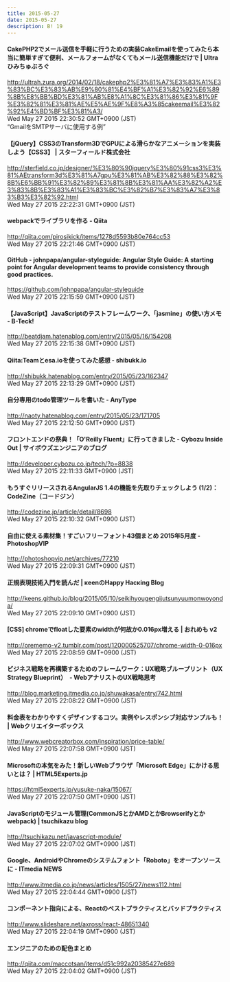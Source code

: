 ```yaml
---
title: 2015-05-27
date: 2015-05-27
description: B! 19
---
```


#### CakePHP2でメール送信を手軽に行うための実装CakeEmailを使ってみたら本当に簡単すぎて便利、メールフォームがなくてもメール送信機能だけで | Ultraひみちゅぶろぐ
http://ultrah.zura.org/2014/02/18/cakephp2%E3%81%A7%E3%83%A1%E3%83%BC%E3%83%AB%E9%80%81%E4%BF%A1%E3%82%92%E6%89%8B%E8%BB%BD%E3%81%AB%E8%A1%8C%E3%81%86%E3%81%9F%E3%82%81%E3%81%AE%E5%AE%9F%E8%A3%85cakeemail%E3%82%92%E4%BD%BF%E3%81%A3/<br>
Wed May 27 2015 22:30:52 GMT+0900 (JST)<br>
“GmailをSMTPサーバに使用する例”


#### 【jQuery】CSS3のTransform3DでGPUによる滑らかなアニメーションを実装しよう【CSS3】 | スターフィールド株式会社
http://sterfield.co.jp/designer/%E3%80%90jquery%E3%80%91css3%E3%81%AEtransform3d%E3%81%A7gpu%E3%81%AB%E3%82%88%E3%82%8B%E6%BB%91%E3%82%89%E3%81%8B%E3%81%AA%E3%82%A2%E3%83%8B%E3%83%A1%E3%83%BC%E3%82%B7%E3%83%A7%E3%83%B3%E3%82%92.html<br>
Wed May 27 2015 22:22:31 GMT+0900 (JST)<br>


#### webpackでライブラリを作る - Qiita
http://qiita.com/pirosikick/items/1278d5593b80e764cc53<br>
Wed May 27 2015 22:21:46 GMT+0900 (JST)<br>


#### GitHub - johnpapa/angular-styleguide: Angular Style Guide: A starting point for Angular development teams to provide consistency through good practices.
https://github.com/johnpapa/angular-styleguide<br>
Wed May 27 2015 22:15:59 GMT+0900 (JST)<br>


#### 【JavaScript】JavaScriptのテストフレームワーク、「jasmine」の使い方メモ - B-Teck!
http://beatdjam.hatenablog.com/entry/2015/05/16/154208<br>
Wed May 27 2015 22:15:38 GMT+0900 (JST)<br>


#### Qiita:Teamとesa.ioを使ってみた感想 - shibukk.io
http://shibukk.hatenablog.com/entry/2015/05/23/162347<br>
Wed May 27 2015 22:13:29 GMT+0900 (JST)<br>


#### 自分専用のtodo管理ツールを書いた - AnyType
http://naoty.hatenablog.com/entry/2015/05/23/171705<br>
Wed May 27 2015 22:12:50 GMT+0900 (JST)<br>


#### フロントエンドの祭典！「O'Reilly Fluent」に行ってきました - Cybozu Inside Out | サイボウズエンジニアのブログ
http://developer.cybozu.co.jp/tech/?p=8838<br>
Wed May 27 2015 22:11:33 GMT+0900 (JST)<br>


#### もうすぐリリースされるAngularJS 1.4の機能を先取りチェックしよう (1/2)：CodeZine（コードジン）
http://codezine.jp/article/detail/8698<br>
Wed May 27 2015 22:10:32 GMT+0900 (JST)<br>


#### 自由に使える素材集！すごいフリーフォント43個まとめ 2015年5月度 - PhotoshopVIP
http://photoshopvip.net/archives/77210<br>
Wed May 27 2015 22:09:31 GMT+0900 (JST)<br>


#### 正規表現技術入門を読んだ | κeenのHappy Hacκing Blog
http://keens.github.io/blog/2015/05/10/seikihyougengijutsunyuumonwoyonda/<br>
Wed May 27 2015 22:09:10 GMT+0900 (JST)<br>


#### [CSS] chromeでfloatした要素のwidthが何故か0.016px増える | おれめも v2
http://orememo-v2.tumblr.com/post/120000525707/chrome-width-0-016px<br>
Wed May 27 2015 22:08:59 GMT+0900 (JST)<br>


#### ビジネス戦略を再構築するためのフレームワーク：UX戦略ブループリント（UX Strategy Blueprint）　- WebアナリストのUX戦略思考
http://blog.marketing.itmedia.co.jp/shuwakasa/entry/742.html<br>
Wed May 27 2015 22:08:22 GMT+0900 (JST)<br>


#### 料金表をわかりやすくデザインするコツ。実例やレスポンシブ対応サンプルも！ | Webクリエイターボックス
http://www.webcreatorbox.com/inspiration/price-table/<br>
Wed May 27 2015 22:07:58 GMT+0900 (JST)<br>


#### Microsoftの本気をみた！新しいWebブラウザ「Microsoft Edge」にかける思いとは？ | HTML5Experts.jp
https://html5experts.jp/yusuke-naka/15067/<br>
Wed May 27 2015 22:07:50 GMT+0900 (JST)<br>


#### JavaScriptのモジュール管理(CommonJSとかAMDとかBrowserifyとかwebpack) | tsuchikazu blog
http://tsuchikazu.net/javascript-module/<br>
Wed May 27 2015 22:07:02 GMT+0900 (JST)<br>


####  Google、AndroidやChromeのシステムフォント「Roboto」をオープンソースに - ITmedia NEWS
http://www.itmedia.co.jp/news/articles/1505/27/news112.html<br>
Wed May 27 2015 22:04:44 GMT+0900 (JST)<br>


#### コンポーネント指向による、Reactのベストプラクティスとバッドプラクティス
http://www.slideshare.net/axross/react-48651340<br>
Wed May 27 2015 22:04:19 GMT+0900 (JST)<br>


#### エンジニアのための配色まとめ
http://qiita.com/maccotsan/items/d51c992a20385427e689<br>
Wed May 27 2015 22:04:02 GMT+0900 (JST)<br>


